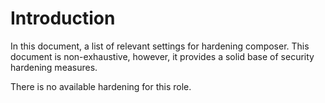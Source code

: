 # Introduction
In this document, a list of relevant settings for hardening composer.
This document is non-exhaustive, however, it provides a solid base of security hardening 
measures.

There is no available hardening for this role.
